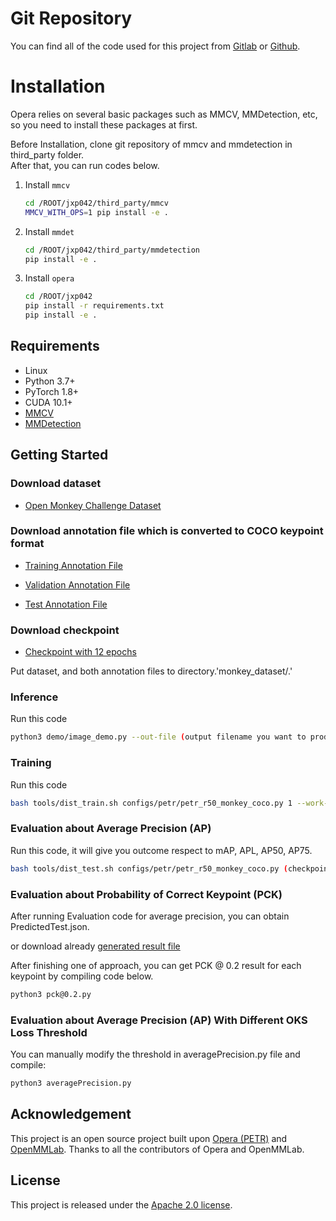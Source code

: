 # Git Repository

You can find all of the code used for this project from [Gitlab](https://git.cs.bham.ac.uk/projects-2022-23/jxp042) or [Github](https://github.com/jiwonhaha/finalProject).

# Installation

Opera relies on several basic packages such as MMCV, MMDetection, etc, so you need to install these packages at first.

Before Installation, clone git repository of mmcv and mmdetection in third_party folder.   
After that, you can run codes below.


1. Install `mmcv`

   ```bash
   cd /ROOT/jxp042/third_party/mmcv
   MMCV_WITH_OPS=1 pip install -e .
   ```

2. Install `mmdet`

   ```bash
   cd /ROOT/jxp042/third_party/mmdetection
   pip install -e .
   ```

3. Install `opera`

   ```bash
   cd /ROOT/jxp042
   pip install -r requirements.txt
   pip install -e .
   ```



## Requirements

- Linux
- Python 3.7+
- PyTorch 1.8+
- CUDA 10.1+
- [MMCV](https://mmcv.readthedocs.io/en/latest/#installation)
- [MMDetection](https://mmdetection.readthedocs.io/en/latest/#installation)

## Getting Started

### Download dataset

- [Open Monkey Challenge Dataset](https://competitions.codalab.org/competitions/34342#learn_the_details)

### Download annotation file which is converted to COCO keypoint format

- [Training Annotation File](https://drive.google.com/file/d/1-8c652RrCyKI0mAor_KPlI_WQ8EMQPYV/view?usp=share_link) 
        
- [Validation Annotation File](https://drive.google.com/file/d/1DZcVRiXCpGsbrfZz9ABFUFs68PNSfgx8/view?usp=share_link) 

- [Test Annotation File](https://drive.google.com/file/d/1AiU1KqqPLhGWDnKPvfNiTQuSY4hBUsYt/view?usp=share_link) 
         

### Download checkpoint

- [Checkpoint with 12 epochs](https://drive.google.com/file/d/1OwBYLV7y5illjyWfspIq6u76iS0CP568/view?usp=share_link)

Put dataset, and both annotation files to directory.'monkey_dataset/.'       

       
### Inference       
Run this code   

``` bash
python3 demo/image_demo.py --out-file (output filename you want to product) (file directory you want to inference) configs/petr/petr_r50_monkey_coco.py (checkpoint directory)
```

### Training        
Run this code        

``` bash
bash tools/dist_train.sh configs/petr/petr_r50_monkey_coco.py 1 --work-dir monkeyDir --gpu-id 0 --resume-from (checkpoint directory which is start point)
```

### Evaluation about Average Precision (AP)

Run this code, it will give you outcome respect to mAP, APL, AP50, AP75.   

``` bash
bash tools/dist_test.sh configs/petr/petr_r50_monkey_coco.py (checkpoint directory) 1 --eval keypoints
```

### Evaluation about Probability of Correct Keypoint (PCK)

After running Evaluation code for average precision, you can obtain PredictedTest.json.

or download already [generated result file](https://drive.google.com/file/d/1W-qtnWe2NGpxMymXJvCQEFFZ8TsD1wAJ/view?usp=share_link)

After finishing one of approach, you can get PCK @ 0.2 result for each keypoint by compiling code below.

``` bash
python3 pck@0.2.py
```

### Evaluation about Average Precision (AP) With Different OKS Loss Threshold

You can manually modify the threshold in averagePrecision.py file and compile:
``` bash
python3 averagePrecision.py
```


## Acknowledgement

This project is an open source project built upon [Opera (PETR)](https://github.com/hikvision-research/opera) and [OpenMMLab](https://github.com/open-mmlab/). Thanks to all the contributors of Opera and OpenMMLab.


## License

This project is released under the [Apache 2.0 license](LICENSE).

